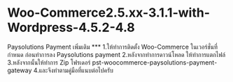 # Woo-Commerce2.5.xx-3.1.1-with-Wordpress-4.5.2-4.8
Paysolutions Payment
เพิ่มเติม ***
1.ให้ทำการติดตั้ง Woo-Commerce ในเวอร์ชั่นที่กำหนด ก่อนทำการลง Paysolutions payment 
2.หลังจากทำการดาวน์โหลด ให้ทำการแตกไฟล์ 
3.หลังจากนั้นให้ทำการ Zip โฟรเดอร์ pst-woocommerce-paysolutions-payment-gateway
4.และจึงทำตามคู่มือที่แนบต่อไปครับ

